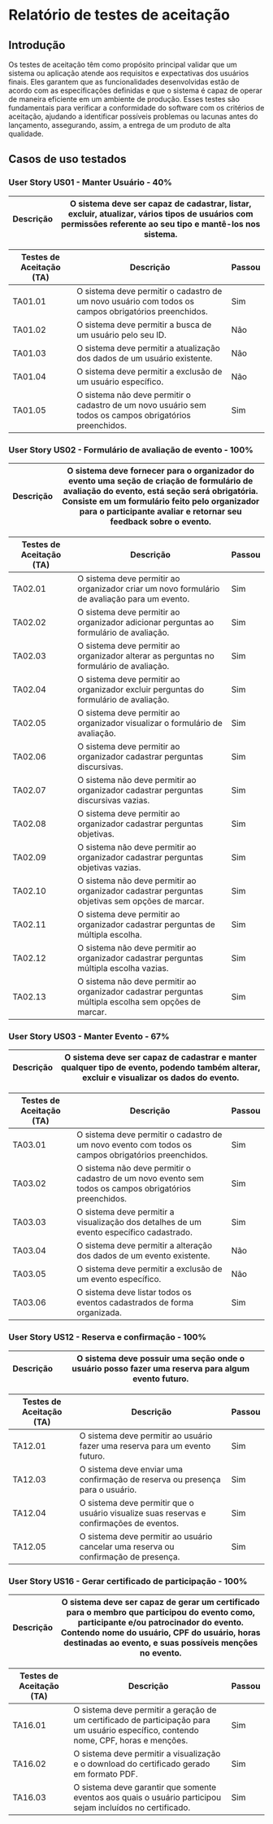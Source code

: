 # Relatório de testes de aceitação

## Introdução
Os testes de aceitação têm como propósito principal validar que um sistema ou aplicação atende aos requisitos e expectativas dos usuários finais. Eles garantem que as funcionalidades desenvolvidas estão de acordo com as especificações definidas e que o sistema é capaz de operar de maneira eficiente em um ambiente de produção. Esses testes são fundamentais para verificar a conformidade do software com os critérios de aceitação, ajudando a identificar possíveis problemas ou lacunas antes do lançamento, assegurando, assim, a entrega de um produto de alta qualidade.

## Casos de uso testados

### User Story US01 - Manter Usuário - 40%
| Descrição | O sistema deve ser capaz de cadastrar, listar, excluir, atualizar, vários tipos de usuários com permissões referente ao seu tipo e mantê-los nos sistema. |
|---|---

| **Testes de Aceitação (TA)** | **Descrição** | **Passou** |
| ---------------------------- | ------------- | ---------- |
| TA01.01                       | O sistema deve permitir o cadastro de um novo usuário com todos os campos obrigatórios preenchidos. | Sim |
| TA01.02                       | O sistema deve permitir a busca de um usuário pelo seu ID. | Não |
| TA01.03                       | O sistema deve permitir a atualização dos dados de um usuário existente. | Não |
| TA01.04                       | O sistema deve permitir a exclusão de um usuário específico. | Não |
| TA01.05                       | O sistema não deve permitir o cadastro de um novo usuário sem todos os campos obrigatórios preenchidos. | Sim |

### User Story US02 - Formulário de avaliação de evento - 100%
| Descrição | O sistema deve fornecer para o organizador do evento uma seção de criação de formulário de avaliação do evento, está seção será obrigatória. Consiste em um formulário feito pelo organizador para o participante avaliar e retornar seu feedback sobre o evento. |
|---|---

| **Testes de Aceitação (TA)** | **Descrição** | **Passou** |
|------------------------------|---------------|------------|
| TA02.01                       | O sistema deve permitir ao organizador criar um novo formulário de avaliação para um evento. | Sim |
| TA02.02                       | O sistema deve permitir ao organizador adicionar perguntas ao formulário de avaliação. | Sim |
| TA02.03                       | O sistema deve permitir ao organizador alterar as perguntas no formulário de avaliação. | Sim |
| TA02.04                       | O sistema deve permitir ao organizador excluir perguntas do formulário de avaliação. | Sim |
| TA02.05                       | O sistema deve permitir ao organizador visualizar o formulário de avaliação. | Sim |
| TA02.06                       | O sistema deve permitir ao organizador cadastrar perguntas discursivas. | Sim |
| TA02.07                       | O sistema não deve permitir ao organizador cadastrar perguntas discursivas vazias. | Sim |
| TA02.08                       | O sistema deve permitir ao organizador cadastrar perguntas objetivas. | Sim |
| TA02.09                       | O sistema não deve permitir ao organizador cadastrar perguntas objetivas vazias. | Sim |
| TA02.10                       | O sistema não deve permitir ao organizador cadastrar perguntas objetivas sem opções de marcar. | Sim |
| TA02.11                       | O sistema deve permitir ao organizador cadastrar perguntas de múltipla escolha. | Sim |
| TA02.12                       | O sistema não deve permitir ao organizador cadastrar perguntas múltipla escolha vazias. | Sim |
| TA02.13                       | O sistema não deve permitir ao organizador cadastrar perguntas múltipla escolha sem opções de marcar. | Sim |

### User Story US03 - Manter Evento - 67%
| Descrição | O sistema deve ser capaz de cadastrar e manter qualquer tipo de evento, podendo também alterar, excluir e visualizar os dados do evento.|
|---|---

| **Testes de Aceitação (TA)** | **Descrição** | **Passou** |
| ---------------------------- | ------------- | ---------- |
| TA03.01                       | O sistema deve permitir o cadastro de um novo evento com todos os campos obrigatórios preenchidos. | Sim |
| TA03.02                       | O sistema não deve permitir o cadastro de um novo evento sem todos os campos obrigatórios preenchidos. | Sim |
| TA03.03                       | O sistema deve permitir a visualização dos detalhes de um evento específico cadastrado. | Sim |
| TA03.04                       | O sistema deve permitir a alteração dos dados de um evento existente. | Não |
| TA03.05                       | O sistema deve permitir a exclusão de um evento específico. | Não |
| TA03.06                       | O sistema deve listar todos os eventos cadastrados de forma organizada. | Sim |

### User Story US12 - Reserva e confirmação - 100%
| Descrição | O sistema deve possuir uma seção onde o usuário posso fazer uma reserva para algum evento futuro. |
|---|---

| **Testes de Aceitação (TA)** | **Descrição** | **Passou** |
| ---------------------------- | ------------- | ---------- |
| TA12.01                       | O sistema deve permitir ao usuário fazer uma reserva para um evento futuro. | Sim |
| TA12.03                       | O sistema deve enviar uma confirmação de reserva ou presença para o usuário. | Sim |
| TA12.04                       | O sistema deve permitir que o usuário visualize suas reservas e confirmações de eventos. | Sim |
| TA12.05                       | O sistema deve permitir ao usuário cancelar uma reserva ou confirmação de presença. | Sim |


### User Story US16 - Gerar certificado de participação - 100%
| Descrição | O sistema deve ser capaz de gerar um certificado para o membro que participou do evento como, participante e/ou patrocinador do evento. Contendo nome do usuário, CPF do usuário, horas destinadas ao evento, e suas possíveis menções no evento.
|---|---


| **Testes de Aceitação (TA)** | **Descrição** | **Passou**
| ----------- | --------- |--------- |
| TA16.01 | O sistema deve permitir a geração de um certificado de participação para um usuário específico, contendo nome, CPF, horas e menções. | Sim
| TA16.02 | O sistema deve permitir a visualização e o download do certificado gerado em formato PDF.    | Sim
| TA16.03 | O sistema deve garantir que somente eventos aos quais o usuário participou sejam incluídos no certificado. | Sim